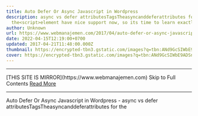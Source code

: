 ```yaml
---
title: Auto Defer Or Async Javascript in Wordpress
description: async vs defer attributesTagsTheasyncanddeferattributes for
  the<script>element have nice support now, so its time to learn exactly
author: Unknown
url: https://www.webmanajemen.com/2017/04/auto-defer-or-async-javascript-in-wp.html
date: 2022-04-15T12:19:00+0700
updated: 2017-04-21T11:48:00.000Z
thumbnail: https://encrypted-tbn3.gstatic.com/images?q=tbn:ANd9GcSIWbE9ADSn11CH5cNI3gcioX1mK17u9QAfTSLX9hxLtwyXgFYdt0J_Yyrw
cover: https://encrypted-tbn3.gstatic.com/images?q=tbn:ANd9GcSIWbE9ADSn11CH5cNI3gcioX1mK17u9QAfTSLX9hxLtwyXgFYdt0J_Yyrw
---
```


<hr/> [THIS SITE IS MIRROR](https://www.webmanajemen.com) Skip to Full Contents <a href="https://www.webmanajemen.com/2017/04/auto-defer-or-async-javascript-in-wp.html" rel="follow" class="button" id="read-more">Read More</a> <hr/> Auto Defer Or Async Javascript in Wordpress - async vs defer attributesTagsTheasyncanddeferattributes for the<script>element have nice support now, so its time to learn exactly async vs defer attributes


Tags:

The async and defer attributes for the <script> element have nice support now, so it’s time to learn exactly what they do!



Legend



                <script>                                            
Let's begin by process what <script> with none attributes                 will. The HTML file are parsed till the script file is hit, at                 that time parsing can stop and a call for participation are                 created to fetch the file (if it's external). The script can                 then be dead before parsing is resumed.             
                                        
                <script async>                                            
async downloads the file through out HTML parsing and can pause                 the HTML program to execute it once it'sfinished downloading.             
                                        
                <script defer>                                            
defer downloads the file throughout hypertext markup language                 parsing and can solely execute it once the computer program has                 completed. defer scripts also are guarenteed to execute within                 the order that they seem within the document.             
                                        
                When should I use what?                                             
Typically you would like to use async wherever attainable, then                 defer then no attribute. Here area unit some general rules to                 follow:             

                    If the script is modular and does not rely on any scripts                     then useasync.                 
                    If the script relies upon or is relied upon by another                     script then usedefer.                 
If the script is small and is relied upon by anasync script then use an inlinescript with no attributes placed                    above the async scripts.                 

                Support                                             
IE9 and below have some pretty unhealthy bugs in their                 implementation of defersuch that the execution order isn't                 guarenteed. If you would like to support <= IE9 i like to                 recommend not exploitation defer in the least and embrace your                 scripts with no attribute if the execution order matters.                                     Read the specifics here                                .             

This time I will give functions.php custom to automatically defer or         async javascript (js).     
Function: adding async = "async" for async and defer = "defer" to defer         javascript (js).     

        defer 
  add_defer_attribute function ($ tag, $ handle) {
    // add script handles to the array below
    $ Scripts_to_defer = array ( 'my-js-handle', 'another-handle');
   
    foreach ($ scripts_to_defer as $ defer_script) {
       if ($ defer_script === $ handle) {
          return str_replace ( 'src', 'defer = "defer" src ", $ tags);
       }
    }
    return $ tag;
 } 
  add_filter ( 'script_loader_tag', 'add_defer_attribute', 10, 2); 
    
    async 
  add_async_attribute function ($ tag, $ handle) {
    // add script handles to the array below
    $ Scripts_to_async = array ( 'my-js-handle', 'another-handle');
   
    foreach ($ scripts_to_async as $ async_script) {
       if ($ async_script === $ handle) {
          return str_replace ( 'src', 'async = "async" src ", $ tags);
       }
    }
    return $ tag;
 } 
  add_filter ( 'script_loader_tag', 'add_async_attribute', 10, 2); 
Let me know if you have any questions below. <hr/> [THIS SITE IS MIRROR](https://www.webmanajemen.com) Skip to Full Contents <a href="https://www.webmanajemen.com/2017/04/auto-defer-or-async-javascript-in-wp.html" rel="follow" class="button" id="read-more">Read More</a> <hr/>